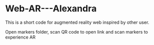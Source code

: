 # Web-AR---Alexandra
This is a short code for augmented reality web inspired by other user. 

Open markers folder,
scan QR code to open link and scan markers to experience AR
